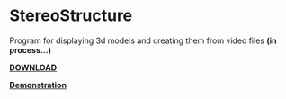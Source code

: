 # StereoStructure
 Program for displaying 3d models and creating them from video files <b>(in process...)</b>  
   
<b><a href="https://github.com/MrAlexeiMK/StereoStructure/raw/main/StereoStructure.msi">DOWNLOAD</b></a>  
  
<b><a href="https://www.youtube.com/watch?v=4aomYTqI5K8&t=11s">Demonstration</b></a>  
